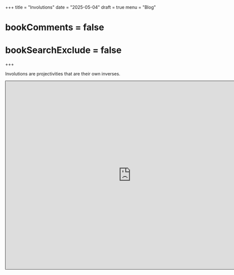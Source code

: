 +++
title = "Involutions"
date = "2025-05-04"
draft = true
menu = "Blog"
# bookComments = false
# bookSearchExclude = false
+++

Involutions are projectivities that are their own inverses. 

<div style="width: 800px; height: auto; overflow: scroll; border: 1px solid ;">
<iframe src="https://www.geogebra.org/geometry/t77cjwzd?embed&gui=0&toolbar=0&menu=0" width="800" height="600" allowfullscreen style="border: 1px solid #e4e4e4;border-radius: 4px;" frameborder="0"></iframe>
</div>